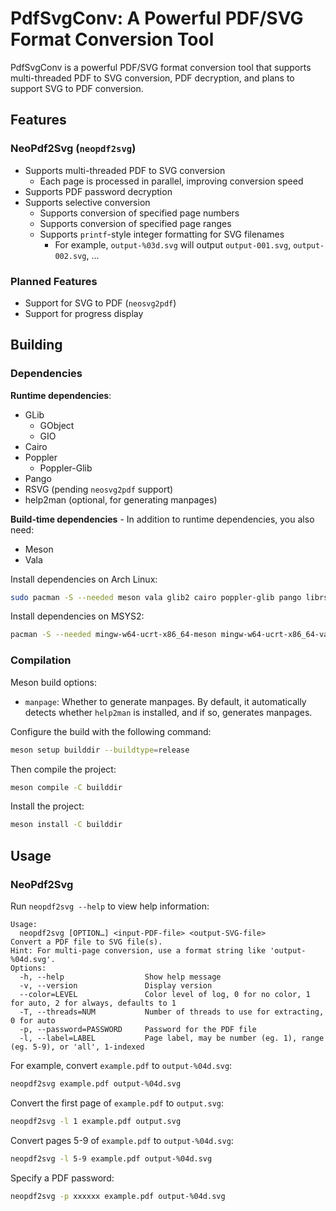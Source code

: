 # PdfSvgConv: A Powerful PDF/SVG Format Conversion Tool
PdfSvgConv is a powerful PDF/SVG format conversion tool that supports multi-threaded PDF to SVG conversion, PDF decryption, and plans to support SVG to PDF conversion.

## Features
### NeoPdf2Svg (`neopdf2svg`)
* Supports multi-threaded PDF to SVG conversion
  * Each page is processed in parallel, improving conversion speed
* Supports PDF password decryption
* Supports selective conversion
  * Supports conversion of specified page numbers
  * Supports conversion of specified page ranges
  * Supports `printf`-style integer formatting for SVG filenames
    * For example, `output-%03d.svg` will output `output-001.svg`, `output-002.svg`, ...

### Planned Features
* Support for SVG to PDF (`neosvg2pdf`)
* Support for progress display

## Building
### Dependencies
**Runtime dependencies**:
* GLib
  * GObject
  * GIO
* Cairo
* Poppler
  * Poppler-Glib
* Pango
* RSVG (pending `neosvg2pdf` support)
* help2man (optional, for generating manpages)

**Build-time dependencies** - In addition to runtime dependencies, you also need:
* Meson
* Vala

Install dependencies on Arch Linux:
```bash
sudo pacman -S --needed meson vala glib2 cairo poppler-glib pango librsvg help2man
```

Install dependencies on MSYS2:
```bash
pacman -S --needed mingw-w64-ucrt-x86_64-meson mingw-w64-ucrt-x86_64-vala mingw-w64-ucrt-x86_64-glib2 mingw-w64-ucrt-x86_64-cairo mingw-w64-ucrt-x86_64-poppler-glib mingw-w64-ucrt-x86_64-pango mingw-w64-ucrt-x86_64-librsvg help2man
```

### Compilation
Meson build options:
* `manpage`: Whether to generate manpages. By default, it automatically detects whether `help2man` is installed, and if so, generates manpages.

Configure the build with the following command:
```bash
meson setup builddir --buildtype=release
```

Then compile the project:
```bash
meson compile -C builddir
```

Install the project:
```bash
meson install -C builddir
```

## Usage
### NeoPdf2Svg
Run `neopdf2svg --help` to view help information:
```log
Usage:
  neopdf2svg [OPTION…] <input-PDF-file> <output-SVG-file>
Convert a PDF file to SVG file(s).
Hint: For multi-page conversion, use a format string like 'output-%04d.svg'.
Options:
  -h, --help                  Show help message
  -v, --version               Display version
  --color=LEVEL               Color level of log, 0 for no color, 1 for auto, 2 for always, defaults to 1
  -T, --threads=NUM           Number of threads to use for extracting, 0 for auto
  -p, --password=PASSWORD     Password for the PDF file
  -l, --label=LABEL           Page label, may be number (eg. 1), range (eg. 5-9), or 'all', 1-indexed
```

For example, convert `example.pdf` to `output-%04d.svg`:
```bash
neopdf2svg example.pdf output-%04d.svg
```

Convert the first page of `example.pdf` to `output.svg`:
```bash
neopdf2svg -l 1 example.pdf output.svg
```

Convert pages 5-9 of `example.pdf` to `output-%04d.svg`:
```bash
neopdf2svg -l 5-9 example.pdf output-%04d.svg
```

Specify a PDF password:
```bash
neopdf2svg -p xxxxxx example.pdf output-%04d.svg
```
